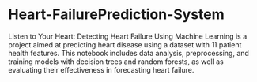 # Heart-FailurePrediction-System
Listen to Your Heart: Detecting Heart Failure Using Machine Learning is a project aimed at predicting heart disease using a dataset with 11 patient health features. This notebook includes data analysis, preprocessing, and training models with decision trees and random forests, as well as evaluating their effectiveness in forecasting heart failure.
